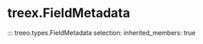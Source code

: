 
# treex.FieldMetadata

::: treeo.types.FieldMetadata
    selection:
        inherited_members: true
